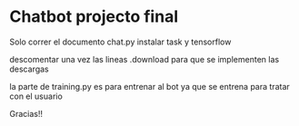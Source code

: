 # Chatbot projecto final

Solo correr el documento chat.py
instalar task y tensorflow

descomentar una vez las lineas .download para que se implementen las descargas

la parte de training.py es para entrenar al bot ya que se entrena para tratar con el usuario

Gracias!!
